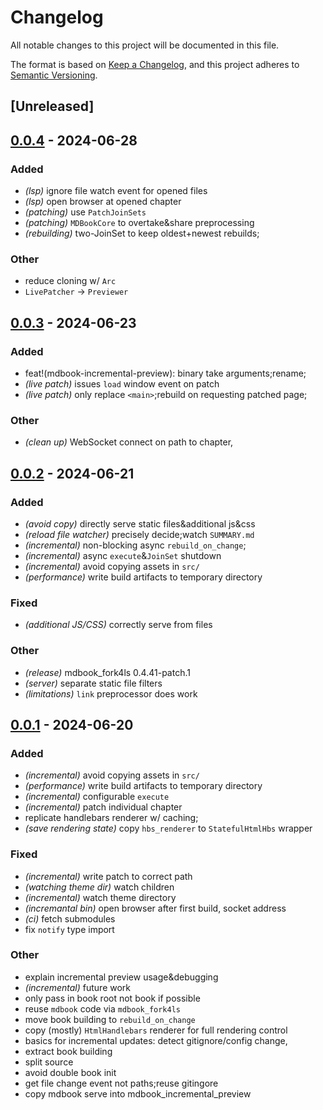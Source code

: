 # Changelog
All notable changes to this project will be documented in this file.

The format is based on [Keep a Changelog](https://keepachangelog.com/en/1.0.0/),
and this project adheres to [Semantic Versioning](https://semver.org/spec/v2.0.0.html).

## [Unreleased]

## [0.0.4](https://github.com/SichangHe/mdbook_ls/compare/mdbook_incremental_preview-v0.0.3...mdbook_incremental_preview-v0.0.4) - 2024-06-28

### Added
- *(lsp)* ignore file watch event for opened files
- *(lsp)* open browser at opened chapter
- *(patching)* use `PatchJoinSets`
- *(patching)* `MDBookCore` to overtake&share preprocessing
- *(rebuilding)* two-JoinSet to keep oldest+newest rebuilds;

### Other
- reduce cloning w/ `Arc`
- `LivePatcher` → `Previewer`

## [0.0.3](https://github.com/SichangHe/mdbook_ls/compare/mdbook_incremental_preview-v0.0.2...mdbook_incremental_preview-v0.0.3) - 2024-06-23

### Added
- feat!(mdbook-incremental-preview): binary take arguments;rename;
- *(live patch)* issues `load` window event on patch
- *(live patch)* only replace `<main>`;rebuild on requesting patched page;

### Other
- *(clean up)* WebSocket connect on path to chapter,

## [0.0.2](https://github.com/SichangHe/mdbook_ls/compare/mdbook_incremental_preview-v0.0.1...mdbook_incremental_preview-v0.0.2) - 2024-06-21

### Added
- *(avoid copy)* directly serve static files&additional js&css
- *(reload file watcher)* precisely decide;watch `SUMMARY.md`
- *(incremental)* non-blocking async `rebuild_on_change`;
- *(incremental)* async `execute`&`JoinSet` shutdown
- *(incremental)* avoid copying assets in `src/`
- *(performance)* write build artifacts to temporary directory

### Fixed
- *(additional JS/CSS)* correctly serve from files

### Other
- *(release)* mdbook_fork4ls 0.4.41-patch.1
- *(server)* separate static file filters
- *(limitations)* `link` preprocessor does work

## [0.0.1](https://github.com/SichangHe/mdbook_ls/compare/mdbook_incremental_preview-v0.0.0...mdbook_incremental_preview-v0.0.1) - 2024-06-20

### Added
- *(incremental)* avoid copying assets in `src/`
- *(performance)* write build artifacts to temporary directory
- *(incremental)* configurable `execute`
- *(incremental)* patch individual chapter
- replicate handlebars renderer w/ caching;
- *(save rendering state)* copy `hbs_renderer` to `StatefulHtmlHbs` wrapper

### Fixed
- *(incremental)* write patch to correct path
- *(watching theme dir)* watch children
- *(incremental)* watch theme directory
- *(incremantal bin)* open browser after first build, socket address
- *(ci)* fetch submodules
- fix `notify` type import

### Other
- explain incremental preview usage&debugging
- *(incremental)* future work
- only pass in book root not book if possible
- reuse `mdbook` code via `mdbook_fork4ls`
- move book building to `rebuild_on_change`
- copy (mostly) `HtmlHandlebars` renderer for full rendering control
- basics for incremental updates: detect gitignore/config change,
- extract book building
- split source
- avoid double book init
- get file change event not paths;reuse gitingore
- copy mdbook serve into mdbook_incremental_preview
